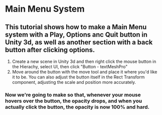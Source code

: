 # Main Menu System 
## This tutorial shows how to make a Main Menu system with a Play, Options anc Quit button in Unity 3d, as well as another section with a back button after clicking options.

1. Create a new scene in Unity 3d and then right click the mouse button in the Hierachy, select UI, then click "Button - textMeshPro"
2. Move around the button with the move tool and place it where you'd like it to be. You can also adjust the button itself in the Rect Transform component, adjusting the scale and position more accurately.

### Now we're going to make so that, whenever your mouse hovers over the button, the opacity drops, and when you actually click the button, the opacity is now 100% and hard.
